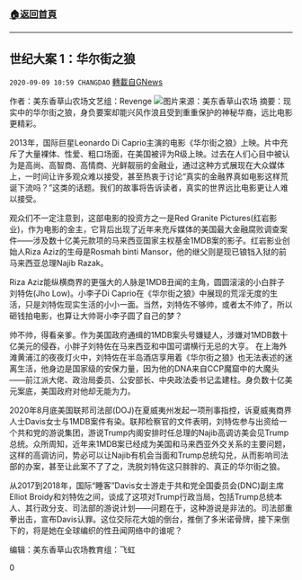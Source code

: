 ###  [:house:返回首頁](https://github.com/ourhimalayas/txt)
---

## 世纪大案 1：华尔街之狼
`2020-09-09 10:59 CHANGDAO` [轉載自GNews](https://gnews.org/zh-hant/343605/)

作者：美东香草山农场文艺组：Revenge
![](https://s3.amazonaws.com/gnews-media-offload/wp-content/uploads/2020/09/09104618/WhatsApp-Image-2020-09-09-at-18.40.19.jpeg)图片来源：美东香草山农场
摘要：现实中的华尔街之狼，身负要案却能兴风作浪且受到重重保护的神秘华裔，远比电影更精彩。

2013年，国际巨星Leonardo Di Caprio主演的电影《华尔街之狼》上映。片中充斥了大量裸体、性爱、粗口场面，在美国被评为R级上映。过去在人们心目中被认为是高尚、高智商、高情商、光鲜靓丽的金融业，通过这种方式展现在大众媒体上，一时间让许多观众难以接受，甚至热衷于讨论“真实的金融界真如电影这样荒诞下流吗？”这类的话题。我们的故事将告诉读者，真实的世界远比电影更让人难以接受。

观众们不一定注意到，这部电影的投资方之一是Red Granite Pictures(红岩影业)，作为电影的金主，它背后出现了近年来充斥媒体的美国最大金融腐败调查案件——涉及数十亿美元款项的马来西亚国家主权基金1MDB案的影子。红岩影业创始人Riza Aziz的生母是Rosmah binti Mansor，他的继父则是现已锒铛入狱的前马来西亚总理Najib Razak。

Riza Aziz能纵横商界的更强大的人脉是1MDB丑闻的主角，圆圆滚滚的小白胖子刘特佐(Jho Low)。小李子Di Caprio在《华尔街之狼》中展现的荒淫无度的生活，只是刘特佐现实生活的小小一面。当然，刘特佐不够帅，或者太不帅了，所以砸钱拍电影，也算让大帅哥小李子圆了自己的梦？

帅不帅，得看亲爹。作为美国政府通缉的1MDB案头号嫌疑人，涉嫌对1MDB数十亿美元的侵吞，小胖子刘特佐在马来西亚和中国可谓横行无忌的大亨。 在上海外滩黄浦江的夜夜灯火中，刘特佐在半岛酒店享用着《华尔街之狼》也无法表述的迷离生活，他身边是国家级的安保力量，因为他的DNA来自CCP魔窟中的大魔头——前江派大佬、政治局委员、公安部长、中央政法委书记孟建柱。身负数十亿美元案底，美国政府对他却无能为力。

2020年8月底美国联邦司法部(DOJ)在夏威夷州发起一项刑事指控，诉夏威夷商界人士Davis女士与1MDB案件有染。联邦检察官的文件表明，刘特佐参与出资给一个共和党的游说集团，游说Trump内阁安排时任总理的Najib高调访美会见Trump总统。众所周知，近年来1MDB案已经成为美国和马来西亚外交关系的主要问题，这样的高调访问，势必可以让Najib有机会当面和Trump总统勾兑，从而影响司法部的办案，甚至让此案不了了之，洗脱刘特佐这只胖胖的、真正的华尔街之狼。

从2017到2018年，国际“睡客”Davis女士游走于共和党全国委员会(DNC)副主席Elliot Broidy和刘特佐之间，谈成了这项对Trump行政当局，包括Trump总统本人、其行政分支、司法部的游说计划——问题在于，这种游说是非法的。司法部重拳出击，宣布Davis认罪。这位交际花大姐的倒台，推倒了多米诺骨牌，接下来倒下的，将是她在全球编织的性丑闻网络中的谁呢？

编辑：美东香草山农场教育组：飞虹

0
